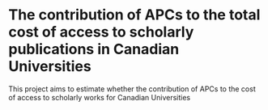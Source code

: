 # The contribution of APCs to the total cost of access to scholarly publications in Canadian Universities
This project aims to estimate whether the contribution of APCs to the cost of access to scholarly works for Canadian Universities
